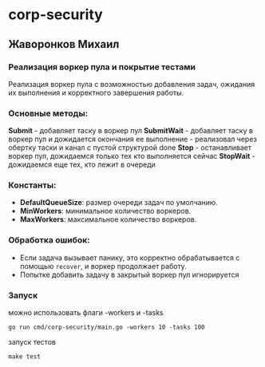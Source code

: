 # corp-security

## Жаворонков Михаил

### Реализация воркер пула и покрытие тестами
Реализация воркер пула с возможностью добавления задач, ожидания их выполнения и корректного завершения работы. 

### Основные методы:

**Submit** - добавляет таску в воркер пул
**SubmitWait** - добавляет таску в воркер пул и дожидается окончания ее выполнение - реализовал через обертку таски и канал с пустой структурой done
**Stop** - останавливает воркер пул, дожидаемся только тех кто выполняется сейчас
**StopWait** - дожидаемся еще тех, кто лежит в очереди


### Константы:
- **DefaultQueueSize**: размер очереди задач по умолчанию.
- **MinWorkers**: минимальное количество воркеров.
- **MaxWorkers**: максимальное количество воркеров.

### Обработка ошибок:
- Если задача вызывает панику, это корректно обрабатывается с помощью `recover`, и воркер продолжает работу.
- Попытке добавить задачу в закрытый воркер пул игнорируется 


### Запуск
можно использовать флаги -workers и -tasks
```
go run cmd/corp-security/main.go -workers 10 -tasks 100
```

запуск тестов
```
make test
```